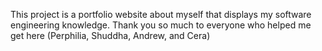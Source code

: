 This project is a portfolio website about myself that displays my software engineering knowledge. Thank you so much to everyone who helped me get here (Perphilia, Shuddha, Andrew, and Cera)

